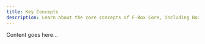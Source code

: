 ```yaml
---
title: Key Concepts
description: Learn about the core concepts of F-Box Core, including Box and RBox.
---
```


Content goes here...
